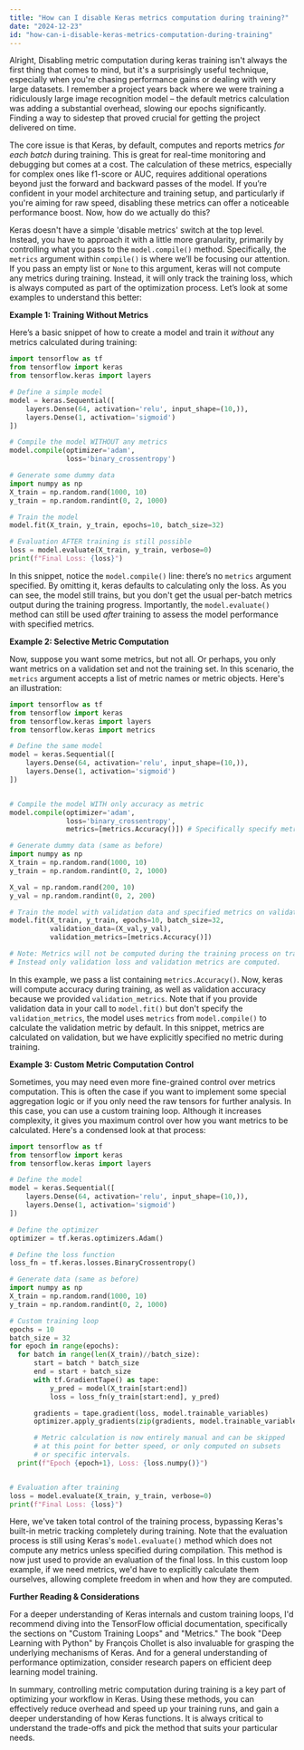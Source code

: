 ```yaml
---
title: "How can I disable Keras metrics computation during training?"
date: "2024-12-23"
id: "how-can-i-disable-keras-metrics-computation-during-training"
---
```


Alright,  Disabling metric computation during keras training isn't always the first thing that comes to mind, but it's a surprisingly useful technique, especially when you're chasing performance gains or dealing with very large datasets. I remember a project years back where we were training a ridiculously large image recognition model – the default metrics calculation was adding a substantial overhead, slowing our epochs significantly. Finding a way to sidestep that proved crucial for getting the project delivered on time.

The core issue is that Keras, by default, computes and reports metrics *for each batch* during training. This is great for real-time monitoring and debugging but comes at a cost. The calculation of these metrics, especially for complex ones like f1-score or AUC, requires additional operations beyond just the forward and backward passes of the model. If you’re confident in your model architecture and training setup, and particularly if you're aiming for raw speed, disabling these metrics can offer a noticeable performance boost. Now, how do we actually do this?

Keras doesn't have a simple 'disable metrics' switch at the top level. Instead, you have to approach it with a little more granularity, primarily by controlling what you pass to the `model.compile()` method. Specifically, the `metrics` argument within `compile()` is where we’ll be focusing our attention. If you pass an empty list or `None` to this argument, keras will not compute any metrics during training. Instead, it will only track the training loss, which is always computed as part of the optimization process. Let’s look at some examples to understand this better:

**Example 1: Training Without Metrics**

Here’s a basic snippet of how to create a model and train it *without* any metrics calculated during training:

```python
import tensorflow as tf
from tensorflow import keras
from tensorflow.keras import layers

# Define a simple model
model = keras.Sequential([
    layers.Dense(64, activation='relu', input_shape=(10,)),
    layers.Dense(1, activation='sigmoid')
])

# Compile the model WITHOUT any metrics
model.compile(optimizer='adam',
              loss='binary_crossentropy')

# Generate some dummy data
import numpy as np
X_train = np.random.rand(1000, 10)
y_train = np.random.randint(0, 2, 1000)

# Train the model
model.fit(X_train, y_train, epochs=10, batch_size=32)

# Evaluation AFTER training is still possible
loss = model.evaluate(X_train, y_train, verbose=0)
print(f"Final Loss: {loss}")
```

In this snippet, notice the `model.compile()` line: there’s no `metrics` argument specified. By omitting it, keras defaults to calculating only the loss. As you can see, the model still trains, but you don't get the usual per-batch metrics output during the training progress. Importantly, the `model.evaluate()` method can still be used *after* training to assess the model performance with specified metrics.

**Example 2: Selective Metric Computation**

Now, suppose you want some metrics, but not all. Or perhaps, you only want metrics on a validation set and not the training set. In this scenario, the `metrics` argument accepts a list of metric names or metric objects. Here's an illustration:

```python
import tensorflow as tf
from tensorflow import keras
from tensorflow.keras import layers
from tensorflow.keras import metrics

# Define the same model
model = keras.Sequential([
    layers.Dense(64, activation='relu', input_shape=(10,)),
    layers.Dense(1, activation='sigmoid')
])


# Compile the model WITH only accuracy as metric
model.compile(optimizer='adam',
              loss='binary_crossentropy',
              metrics=[metrics.Accuracy()]) # Specifically specify metrics

# Generate dummy data (same as before)
import numpy as np
X_train = np.random.rand(1000, 10)
y_train = np.random.randint(0, 2, 1000)

X_val = np.random.rand(200, 10)
y_val = np.random.randint(0, 2, 200)

# Train the model with validation data and specified metrics on validation
model.fit(X_train, y_train, epochs=10, batch_size=32, 
          validation_data=(X_val,y_val),
          validation_metrics=[metrics.Accuracy()])

# Note: Metrics will not be computed during the training process on train data itself.
# Instead only validation loss and validation metrics are computed.
```

In this example, we pass a list containing `metrics.Accuracy()`. Now, keras will compute accuracy during training, as well as validation accuracy because we provided `validation_metrics`. Note that if you provide validation data in your call to `model.fit()` but don't specify the `validation_metrics`, the model uses `metrics` from `model.compile()` to calculate the validation metric by default. In this snippet, metrics are calculated on validation, but we have explicitly specified no metric during training.

**Example 3: Custom Metric Computation Control**

Sometimes, you may need even more fine-grained control over metrics computation. This is often the case if you want to implement some special aggregation logic or if you only need the raw tensors for further analysis. In this case, you can use a custom training loop. Although it increases complexity, it gives you maximum control over how you want metrics to be calculated. Here's a condensed look at that process:

```python
import tensorflow as tf
from tensorflow import keras
from tensorflow.keras import layers

# Define the model
model = keras.Sequential([
    layers.Dense(64, activation='relu', input_shape=(10,)),
    layers.Dense(1, activation='sigmoid')
])

# Define the optimizer
optimizer = tf.keras.optimizers.Adam()

# Define the loss function
loss_fn = tf.keras.losses.BinaryCrossentropy()

# Generate data (same as before)
import numpy as np
X_train = np.random.rand(1000, 10)
y_train = np.random.randint(0, 2, 1000)

# Custom training loop
epochs = 10
batch_size = 32
for epoch in range(epochs):
  for batch in range(len(X_train)//batch_size):
      start = batch * batch_size
      end = start + batch_size
      with tf.GradientTape() as tape:
          y_pred = model(X_train[start:end])
          loss = loss_fn(y_train[start:end], y_pred)

      gradients = tape.gradient(loss, model.trainable_variables)
      optimizer.apply_gradients(zip(gradients, model.trainable_variables))

      # Metric calculation is now entirely manual and can be skipped
      # at this point for better speed, or only computed on subsets
      # or specific intervals.
  print(f"Epoch {epoch+1}, Loss: {loss.numpy()}")


# Evaluation after training
loss = model.evaluate(X_train, y_train, verbose=0)
print(f"Final Loss: {loss}")
```

Here, we've taken total control of the training process, bypassing Keras's built-in metric tracking completely during training. Note that the evaluation process is still using Keras's `model.evaluate()` method which does not compute any metrics unless specified during compilation. This method is now just used to provide an evaluation of the final loss. In this custom loop example, if we need metrics, we'd have to explicitly calculate them ourselves, allowing complete freedom in when and how they are computed.

**Further Reading & Considerations**

For a deeper understanding of Keras internals and custom training loops, I'd recommend diving into the TensorFlow official documentation, specifically the sections on "Custom Training Loops" and "Metrics." The book "Deep Learning with Python" by François Chollet is also invaluable for grasping the underlying mechanisms of Keras. And for a general understanding of performance optimization, consider research papers on efficient deep learning model training.

In summary, controlling metric computation during training is a key part of optimizing your workflow in Keras. Using these methods, you can effectively reduce overhead and speed up your training runs, and gain a deeper understanding of how Keras functions. It is always critical to understand the trade-offs and pick the method that suits your particular needs.
